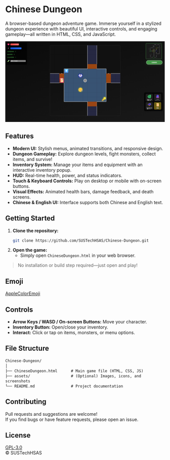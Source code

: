 # Chinese Dungeon

A browser-based dungeon adventure game. Immerse yourself in a stylized dungeon experience with beautiful UI, interactive controls, and engaging gameplay—all written in HTML, CSS, and JavaScript.

![screenshot](screenshot.png)

## Features

- **Modern UI:** Stylish menus, animated transitions, and responsive design.
- **Dungeon Gameplay:** Explore dungeon levels, fight monsters, collect items, and survive!
- **Inventory System:** Manage your items and equipment with an interactive inventory popup.
- **HUD:** Real-time health, power, and status indicators.
- **Touch & Keyboard Controls:** Play on desktop or mobile with on-screen buttons.
- **Visual Effects:** Animated health bars, damage feedback, and death screens.
- **Chinese & English UI:** Interface supports both Chinese and English text.

## Getting Started

1. **Clone the repository:**
    ```bash
    git clone https://github.com/SUSTechHSAS/Chinese-Dungeon.git
    ```
2. **Open the game:**
    - Simply open `ChineseDungeon.html` in your web browser.

> No installation or build step required—just open and play!

## Emoji
[AppleColorEmoji](https://github.com/GORAlexComp/AppleColorEmojiFont/releases/download/v1/AppleColorEmoji.woff)

## Controls

- **Arrow Keys / WASD / On-screen Buttons:** Move your character.
- **Inventory Button:** Open/close your inventory.
- **Interact:** Click or tap on items, monsters, or menu options.

## File Structure

```
Chinese-Dungeon/
│
├── ChineseDungeon.html      # Main game file (HTML, CSS, JS)
├── assets/                  # (Optional) Images, icons, and screenshots
└── README.md                # Project documentation
```

## Contributing

Pull requests and suggestions are welcome!  
If you find bugs or have feature requests, please open an issue.

## License

[GPL-3.0](LICENSE)  
© SUSTechHSAS
